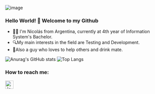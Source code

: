 ![image](https://user-images.githubusercontent.com/69931243/131025166-72ecc437-cd90-4c7b-acf0-c635ca6258df.png)


### Hello World! 👋 Welcome to my Github

- 👨‍💻 I'm Nicolás from Argentina, currently at 4th year of Information System's Bachelor.
- 🔍My main interests in the field are Testing and Development.
- 🧉Also a guy who loves to help others and drink mate.

![Anurag's GitHub stats](https://github-readme-stats.vercel.app/api?username=kryvenic&show_icons=true&theme=merko&count_private=true) ![Top Langs](https://github-readme-stats.vercel.app/api/top-langs/?username=kryvenic&layout=compact&theme=merko&count_private=true&langs_count=10)



### How to reach me:
[<img align="left" alt="Jonathandyallo | LinkedIn" width="26px" src="https://www.vectorlogo.zone/logos/linkedin/linkedin-icon.svg" />][linkedin]



[linkedin]: https://linkedin.com/in/kryvenic


<!--
**kryvenic/kryvenic** is a ✨ _special_ ✨ repository because its `README.md` (this file) appears on your GitHub profile.

Here are some ideas to get you started:

- 🔭 I’m currently working on ...
- 🌱 I’m currently learning ...
- 👯 I’m looking to collaborate on ...
- 🤔 I’m looking for help with ...
- 💬 Ask me about ...
- 📫 How to reach me: ...
- 😄 Pronouns: ...
- ⚡ Fun fact: ...
-->
